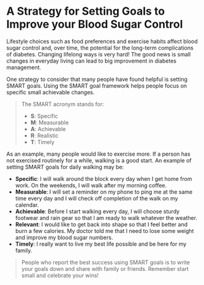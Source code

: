 # A Strategy for Setting Goals to Improve your Blood Sugar Control

Lifestyle choices such as food preferences and exercise habits affect blood sugar control and, over time, the potential for the long-term complications of diabetes. Changing lifelong ways is very hard! The good news is small changes in everyday living can lead to big improvement in diabetes management.

One strategy to consider that many people have found helpful is setting SMART goals. Using the SMART goal framework helps people focus on specific small achievable changes.

> The SMART acronym stands for:
>
> - **S**: Specific
> - **M**: Measurable
> - **A**: Achievable
> - **R**: Realistic
> - **T**: Timely

As an example, many people would like to exercise more. If a person has not exercised routinely for a while, walking is a good start. An example of setting SMART goals for daily walking may be:

- **Specific**: I will walk around the block every day when I get home from work. On the weekends, I will walk after my morning coffee.
- **Measurable**: I will set a reminder on my phone to ping me at the same time every day and I will check off completion of the walk on my calendar.
- **Achievable**: Before I start walking every day, I will choose sturdy footwear and rain gear so that I am ready to walk whatever the weather.
- **Relevant**: I would like to get back into shape so that I feel better and burn a few calories. My doctor told me that I need to lose some weight and improve my blood sugar numbers.
- **Timely**: I really want to live my best life possible and be here for my family.

> People who report the best success using SMART goals is to write your goals down and share with family or friends. Remember start small and celebrate your wins!
